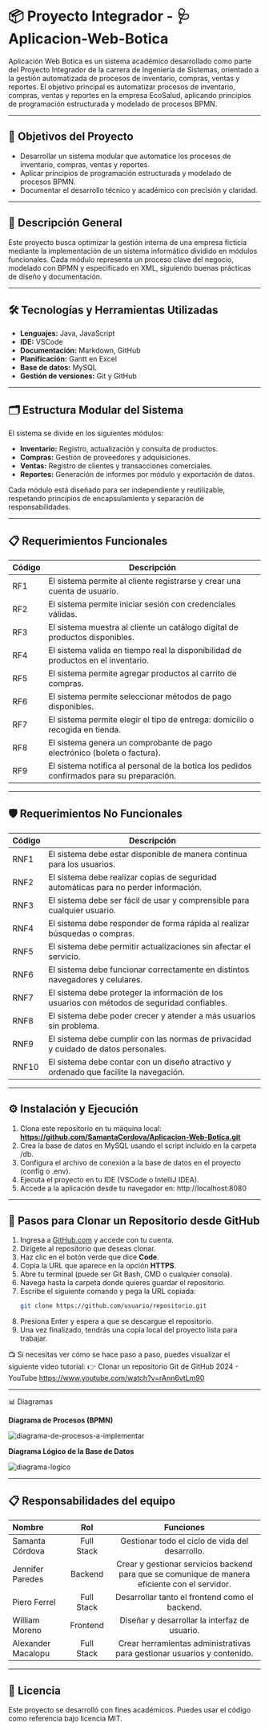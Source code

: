 # 📦 Proyecto Integrador - 🩺 Aplicacion-Web-Botica

Aplicación Web Botica es un sistema académico desarrollado como parte del Proyecto Integrador de la carrera de Ingeniería de Sistemas, orientado a la gestión automatizada de procesos de inventario, compras, ventas y reportes.
El objetivo principal es automatizar procesos de inventario, compras, ventas y reportes en la empresa EcoSalud, aplicando principios de programación estructurada y modelado de procesos BPMN.

---

## 🎯 Objetivos del Proyecto

- Desarrollar un sistema modular que automatice los procesos de inventario, compras, ventas y reportes.
- Aplicar principios de programación estructurada y modelado de procesos BPMN.
- Documentar el desarrollo técnico y académico con precisión y claridad.

---

## 🧠 Descripción General

Este proyecto busca optimizar la gestión interna de una empresa ficticia mediante la implementación de un sistema informático dividido en módulos funcionales. Cada módulo representa un proceso clave del negocio, modelado con BPMN y especificado en XML, siguiendo buenas prácticas de diseño y documentación.

---

## 🛠️ Tecnologías y Herramientas Utilizadas


- **Lenguajes:** Java, JavaScript
- **IDE:** VSCode
- **Documentación:** Markdown, GitHub
- **Planificación:** Gantt en Excel
- **Base de datos:** MySQL
- **Gestión de versiones:** Git y GitHub

---

## 🗂️ Estructura Modular del Sistema

El sistema se divide en los siguientes módulos:

- **Inventario:** Registro, actualización y consulta de productos.
- **Compras:** Gestión de proveedores y adquisiciones.
- **Ventas:** Registro de clientes y transacciones comerciales.
- **Reportes:** Generación de informes por módulo y exportación de datos.

Cada módulo está diseñado para ser independiente y reutilizable, respetando principios de encapsulamiento y separación de responsabilidades.

---

## 📋 Requerimientos Funcionales

| Código | Descripción                                                                 |
|--------|------------------------------------------------------------------------------|
| RF1    | El sistema permite al cliente registrarse y crear una cuenta de usuario.    |
| RF2    | El sistema permite iniciar sesión con credenciales válidas.                 |
| RF3    | El sistema muestra al cliente un catálogo digital de productos disponibles. |
| RF4    | El sistema valida en tiempo real la disponibilidad de productos en el inventario. |
| RF5    | El sistema permite agregar productos al carrito de compras.                 |
| RF6    | El sistema permite seleccionar métodos de pago disponibles.                 |
| RF7    | El sistema permite elegir el tipo de entrega: domicilio o recogida en tienda. |
| RF8    | El sistema genera un comprobante de pago electrónico (boleta o factura).    |
| RF9    | El sistema notifica al personal de la botica los pedidos confirmados para su preparación. |

---

## 🛡️ Requerimientos No Funcionales

| Código | Descripción                                                                 |
|--------|------------------------------------------------------------------------------|
| RNF1   | El sistema debe estar disponible de manera continua para los usuarios.      |
| RNF2   | El sistema debe realizar copias de seguridad automáticas para no perder información. |
| RNF3   | El sistema debe ser fácil de usar y comprensible para cualquier usuario.     |
| RNF4   | El sistema debe responder de forma rápida al realizar búsquedas o compras.   |
| RNF5   | El sistema debe permitir actualizaciones sin afectar el servicio.            |
| RNF6   | El sistema debe funcionar correctamente en distintos navegadores y celulares.|
| RNF7   | El sistema debe proteger la información de los usuarios con métodos de seguridad confiables. |
| RNF8   | El sistema debe poder crecer y atender a más usuarios sin problema.          |
| RNF9   | El sistema debe cumplir con las normas de privacidad y cuidado de datos personales. |
| RNF10  | El sistema debe contar con un diseño atractivo y ordenado que facilite la navegación. |

---

## ⚙️ Instalación y Ejecución
1. Clona este repositorio en tu máquina local: **https://github.com/SamantaCordova/Aplicacion-Web-Botica.git**
2. Crea la base de datos en MySQL usando el script incluido en la carpeta /db.
3. Configura el archivo de conexión a la base de datos en el proyecto (config o .env).
4. Ejecuta el proyecto en tu IDE (VSCode o IntelliJ IDEA).
5. Accede a la aplicación desde tu navegador en: http://localhost:8080

---

## 🔄 Pasos para Clonar un Repositorio desde GitHub

1. Ingresa a [GitHub.com](https://github.com) y accede con tu cuenta.
2. Dirígete al repositorio que deseas clonar.
3. Haz clic en el botón verde que dice **Code**.
4. Copia la URL que aparece en la opción **HTTPS**.
5. Abre tu terminal (puede ser Git Bash, CMD o cualquier consola).
6. Navega hasta la carpeta donde quieres guardar el repositorio.
7. Escribe el siguiente comando y pega la URL copiada:
   ```bash
   git clone https://github.com/usuario/repositorio.git
8. Presiona Enter y espera a que se descargue el repositorio.
9. Una vez finalizado, tendrás una copia local del proyecto lista para trabajar.

📺 Si necesitas ver cómo se hace paso a paso, puedes visualizar el siguiente video tutorial:
👉 Clonar un repositorio Git de GitHub 2024 - YouTube
https://www.youtube.com/watch?v=rAnn6vtLm90

---
📊 Diagramas  

**Diagrama de Procesos (BPMN)**  

![diagrama-de-procesos-a-implementar](docs/diagrama%20de%20procesos%20a%20implementar.png)  

**Diagrama Lógico de la Base de Datos**  

![diagrama-logico](docs/diagrama%20logico.png)  

---

## 📋 Responsabilidades del equipo

| Nombre |  Rol  | Funciones | 
|:-----|:--------:|:--------:|
| Samanta Córdova   | Full Stack | Gestionar todo el ciclo de vida del desarrollo.|
| Jennifer Paredes   | Backend|Crear y gestionar servicios backend para que se comunique de manera eficiente con el servidor.|
| Piero Ferrel   | Full Stack |Desarrollar tanto el frontend como el backend.|
| William Moreno   |  Frontend |Diseñar y desarrollar la interfaz de usuario.|
| Alexander Macalopu   | Full Stack |Crear herramientas administrativas para gestionar usuarios y contenido.|

---

## 📜 Licencia

Este proyecto se desarrolló con fines académicos. Puedes usar el código como referencia bajo licencia MIT.



